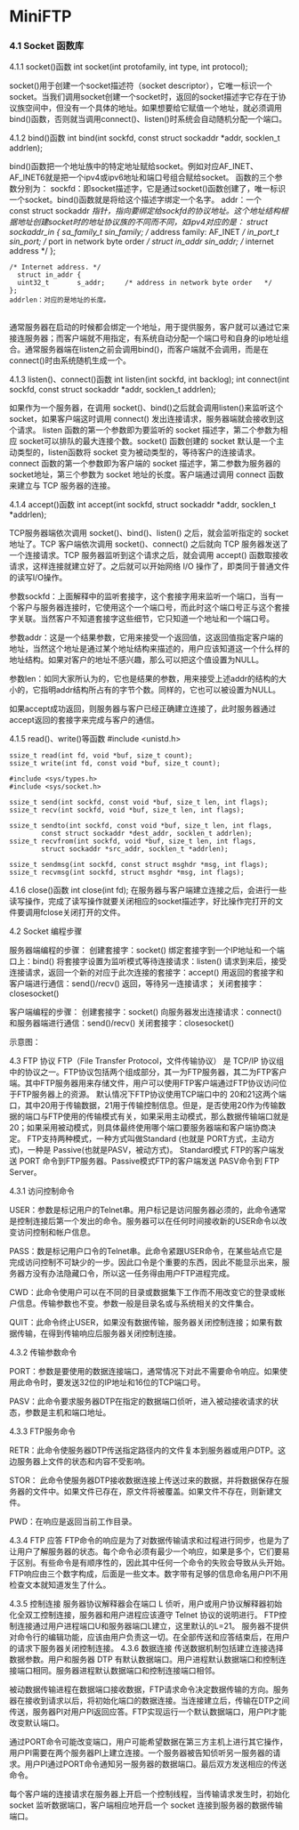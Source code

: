 # MiniFTP

### 4.1 Socket 函数库

4.1.1 socket()函数
	int  socket(int protofamily, int type, int protocol);

socket()用于创建一个socket描述符（socket descriptor），它唯一标识一个socket。当我们调用socket创建一个socket时，返回的socket描述字它存在于协议族空间中，但没有一个具体的地址。如果想要给它赋值一个地址，就必须调用bind()函数，否则就当调用connect()、listen()时系统会自动随机分配一个端口。

4.1.2 bind()函数
	int bind(int sockfd, const struct sockaddr *addr, socklen_t addrlen);

bind()函数把一个地址族中的特定地址赋给socket。例如对应AF_INET、AF_INET6就是把一个ipv4或ipv6地址和端口号组合赋给socket。
函数的三个参数分别为：
sockfd：即socket描述字，它是通过socket()函数创建了，唯一标识一个socket。bind()函数就是将给这个描述字绑定一个名字。
addr：一个const struct sockaddr *指针，指向要绑定给sockfd的协议地址。这个地址结构根据地址创建socket时的地址协议族的不同而不同，如ipv4对应的是：
	struct sockaddr_in {
	  sa_family_t    sin_family; /* address family: AF_INET */
	  in_port_t      sin_port;   /* port in network byte order */
	  struct in_addr sin_addr;   /* internet address */
	};
	
	/* Internet address. */
	  struct in_addr {
	  uint32_t       s_addr;     /* address in network byte order 	*/
	}; 
	addrlen：对应的是地址的长度。
​	
通常服务器在启动的时候都会绑定一个地址，用于提供服务，客户就可以通过它来接连服务器；而客户端就不用指定，有系统自动分配一个端口号和自身的ip地址组合。通常服务器端在listen之前会调用bind()，而客户端就不会调用，而是在connect()时由系统随机生成一个。

4.1.3 listen()、connect()函数
	int listen(int sockfd, int backlog);
	int connect(int sockfd, const struct sockaddr *addr, 			socklen_t addrlen);

如果作为一个服务器，在调用 socket()、bind()之后就会调用listen()来监听这个socket，如果客户端这时调用 connect() 发出连接请求，服务器端就会接收到这个请求。
listen 函数的第一个参数即为要监听的 socket 描述字，第二个参数为相应 socket可以排队的最大连接个数。socket() 函数创建的 socket 默认是一个主动类型的，listen函数将 socket 变为被动类型的，等待客户的连接请求。
connect 函数的第一个参数即为客户端的 socket 描述字，第二参数为服务器的socket地址，第三个参数为 socket 地址的长度。客户端通过调用 connect 函数来建立与 TCP 服务器的连接。

4.1.4 accept()函数
	int accept(int sockfd, struct sockaddr *addr, socklen_t *addrlen);

TCP服务器端依次调用 socket()、bind()、listen() 之后，就会监听指定的 socket 地址了。TCP 客户端依次调用 socket()、connect() 之后就向 TCP 服务器发送了一个连接请求。TCP 服务器监听到这个请求之后，就会调用 accept() 函数取接收请求，这样连接就建立好了。之后就可以开始网络 I/O 操作了，即类同于普通文件的读写I/O操作。

参数sockfd：上面解释中的监听套接字，这个套接字用来监听一个端口，当有一个客户与服务器连接时，它使用这个一个端口号，而此时这个端口号正与这个套接字关联。当然客户不知道套接字这些细节，它只知道一个地址和一个端口号。

参数addr：这是一个结果参数，它用来接受一个返回值，这返回值指定客户端的地址，当然这个地址是通过某个地址结构来描述的，用户应该知道这一个什么样的地址结构。如果对客户的地址不感兴趣，那么可以把这个值设置为NULL。

参数len：如同大家所认为的，它也是结果的参数，用来接受上述addr的结构的大小的，它指明addr结构所占有的字节个数。同样的，它也可以被设置为NULL。

如果accept成功返回，则服务器与客户已经正确建立连接了，此时服务器通过accept返回的套接字来完成与客户的通信。

4.1.5 read()、write()等函数
	 #include <unistd.h>

	ssize_t read(int fd, void *buf, size_t count);
	ssize_t write(int fd, const void *buf, size_t count);
	
	#include <sys/types.h>
	#include <sys/socket.h>
	
	ssize_t send(int sockfd, const void *buf, size_t len, int flags);
	ssize_t recv(int sockfd, void *buf, size_t len, int flags);
	
	ssize_t sendto(int sockfd, const void *buf, size_t len, int flags,
			const struct sockaddr *dest_addr, socklen_t addrlen);
	ssize_t recvfrom(int sockfd, void *buf, size_t len, int flags,
			struct sockaddr *src_addr, socklen_t *addrlen);
	
	ssize_t sendmsg(int sockfd, const struct msghdr *msg, int flags);
	ssize_t recvmsg(int sockfd, struct msghdr *msg, int flags);

4.1.6 close()函数
	int close(int fd);
在服务器与客户端建立连接之后，会进行一些读写操作，完成了读写操作就要关闭相应的socket描述字，好比操作完打开的文件要调用fclose关闭打开的文件。


4.2 Socket 编程步骤

服务器端编程的步骤：
创建套接字：socket()
绑定套接字到一个IP地址和一个端口上：bind()
将套接字设置为监听模式等待连接请求：listen()
请求到来后，接受连接请求，返回一个新的对应于此次连接的套接字：accept()
用返回的套接字和客户端进行通信：send()/recv()
返回，等待另一连接请求；
关闭套接字：closesocket()

客户端编程的步骤：
创建套接字：socket()
向服务器发出连接请求：connect()
和服务器端进行通信：send()/recv()
关闭套接字：closesocket()

示意图：




4.3 FTP 协议
FTP（File Transfer Protocol，文件传输协议） 是 TCP/IP 协议组中的协议之一。FTP协议包括两个组成部分，其一为FTP服务器，其二为FTP客户端。其中FTP服务器用来存储文件，用户可以使用FTP客户端通过FTP协议访问位于FTP服务器上的资源。
默认情况下FTP协议使用TCP端口中的 20和21这两个端口，其中20用于传输数据，21用于传输控制信息。但是，是否使用20作为传输数据的端口与FTP使用的传输模式有关，如果采用主动模式，那么数据传输端口就是20；如果采用被动模式，则具体最终使用哪个端口要服务器端和客户端协商决定。
FTP支持两种模式，一种方式叫做Standard (也就是 PORT方式，主动方式)，一种是 Passive(也就是PASV，被动方式)。 Standard模式 FTP的客户端发送 PORT 命令到FTP服务器。Passive模式FTP的客户端发送 PASV命令到 FTP Server。

4.3.1 访问控制命令

USER：参数是标记用户的Telnet串。用户标记是访问服务器必须的，此命令通常是控制连接后第一个发出的命令。服务器可以在任何时间接收新的USER命令以改变访问控制和帐户信息。

PASS：数是标记用户口令的Telnet串。此命令紧跟USER命令，在某些站点它是完成访问控制不可缺少的一步。因此口令是个重要的东西，因此不能显示出来，服务器方没有办法隐藏口令，所以这一任务得由用户FTP进程完成。

CWD：此命令使用户可以在不同的目录或数据集下工作而不用改变它的登录或帐户信息。传输参数也不变。参数一般是目录名或与系统相关的文件集合。

QUIT：此命令终止USER，如果没有数据传输，服务器关闭控制连接；如果有数据传输，在得到传输响应后服务器关闭控制连接。

4.3.2 传输参数命令

PORT：参数是要使用的数据连接端口，通常情况下对此不需要命令响应。如果使用此命令时，要发送32位的IP地址和16位的TCP端口号。

PASV：此命令要求服务器DTP在指定的数据端口侦听，进入被动接收请求的状态，参数是主机和端口地址。

4.3.3 FTP服务命令

RETR：此命令使服务器DTP传送指定路径内的文件复本到服务器或用户DTP。这边服务器上文件的状态和内容不受影响。

STOR：
此命令使服务器DTP接收数据连接上传送过来的数据，并将数据保存在服务器的文件中。如果文件已存在，原文件将被覆盖。如果文件不存在，则新建文件。

PWD：在响应是返回当前工作目录。

4.3.4 FTP 应答
FTP命令的响应是为了对数据传输请求和过程进行同步，也是为了让用户了解服务器的状态。每个命令必须有最少一个响应，如果是多个，它们要易于区别。有些命令是有顺序性的，因此其中任何一个命令的失败会导致从头开始。FTP响应由三个数字构成，后面是一些文本。数字带有足够的信息命名用户PI不用检查文本就知道发生了什么。

4.3.5 控制连接
服务器协议解释器会在端口 L 侦听，用户或用户协议解释器初始化全双工控制连接，服务器和用户进程应该遵守 Telnet 协议的说明进行。 FTP控制连接通过用户进程端口U和服务器端口L建立，这里默认的L=21。
	服务器不提供对命令行的编辑功能，应该由用户负责这一切。在全部传送和应答结束后，在用户的请求下服务器关闭控制连接。
4.3.6 数据连接
传送数据机制包括建立连接选择数据参数。用户和服务器 DTP 有默认数据端口。用户进程默认数据端口和控制连接端口相同。服务器进程默认数据端口和控制连接端口相邻。

被动数据传输进程在数据端口接收数据，FTP请求命令决定数据传输的方向。服务器在接收到请求以后，将初始化端口的数据连接。当连接建立后，传输在DTP之间传送，服务器PI对用户PI返回应答。FTP实现运行一个默认数据端口，用户PI才能改变默认端口。

通过PORT命令可能改变端口，用户可能希望数据在第三方主机上进行其它操作，用户PI需要在两个服务器PI上建立连接。一个服务器被告知侦听另一服务器的请求。用户PI通过PORT命令通知另一服务器的数据端口。最后双方发送相应的传送命令。

每个客户端的连接请求在服务器上开启一个控制线程，当传输请求发生时，初始化socket 监听数据端口，客户端相应地开启一个 socket 连接到服务器的数据传输端口。